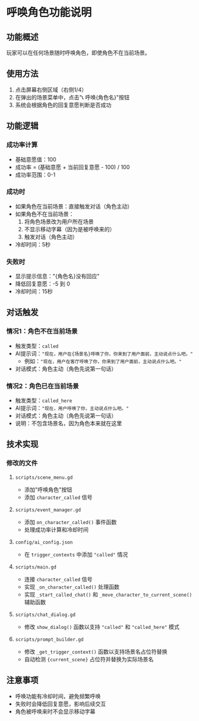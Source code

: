 # 呼唤角色功能说明

## 功能概述
玩家可以在任何场景随时呼唤角色，即使角色不在当前场景。

## 使用方法
1. 点击屏幕右侧区域（右侧1/4）
2. 在弹出的场景菜单中，点击"📞 呼唤{角色名}"按钮
3. 系统会根据角色的回复意愿判断是否成功

## 功能逻辑

### 成功率计算
- 基础意愿值：100
- 成功率 = (基础意愿 + 当前回复意愿 - 100) / 100
- 成功率范围：0-1

### 成功时
- 如果角色在当前场景：直接触发对话（角色主动）
- 如果角色不在当前场景：
  1. 将角色场景改为用户所在场景
  2. 不显示移动字幕（因为是被呼唤来的）
  3. 触发对话（角色主动）
- 冷却时间：5秒

### 失败时
- 显示提示信息："{角色名}没有回应"
- 降低回复意愿：-5 到 0
- 冷却时间：15秒

## 对话触发

### 情况1：角色不在当前场景
- 触发类型：`called`
- AI提示词：`"现在，用户在{场景名}呼唤了你，你来到了用户面前，主动说点什么吧。"`
  - 例如：`"现在，用户在客厅呼唤了你，你来到了用户面前，主动说点什么吧。"`
- 对话模式：角色主动（角色先说第一句话）

### 情况2：角色已在当前场景
- 触发类型：`called_here`
- AI提示词：`"现在，用户呼唤了你，主动说点什么吧。"`
- 对话模式：角色主动（角色先说第一句话）
- 说明：不包含场景名，因为角色本来就在这里

## 技术实现

### 修改的文件
1. `scripts/scene_menu.gd`
   - 添加"呼唤角色"按钮
   - 添加 `character_called` 信号

2. `scripts/event_manager.gd`
   - 添加 `on_character_called()` 事件函数
   - 处理成功率计算和冷却时间

3. `config/ai_config.json`
   - 在 `trigger_contexts` 中添加 `"called"` 情况

4. `scripts/main.gd`
   - 连接 `character_called` 信号
   - 实现 `_on_character_called()` 处理函数
   - 实现 `_start_called_chat()` 和 `_move_character_to_current_scene()` 辅助函数

5. `scripts/chat_dialog.gd`
   - 修改 `show_dialog()` 函数以支持 `"called"` 和 `"called_here"` 模式

6. `scripts/prompt_builder.gd`
   - 修改 `_get_trigger_context()` 函数以支持场景名占位符替换
   - 自动检测 `{current_scene}` 占位符并替换为实际场景名

## 注意事项
- 呼唤功能有冷却时间，避免频繁呼唤
- 失败时会降低回复意愿，影响后续交互
- 角色被呼唤来时不会显示移动字幕
